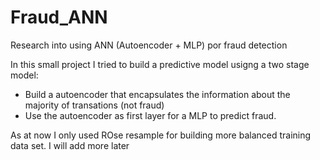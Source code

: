 # Fraud_ANN
Research into using ANN (Autoencoder + MLP) por fraud detection

In this small project I tried to build a predictive model usigng a two stage model:

  - Build a autoencoder that encapsulates the information about the majority of transations (not fraud)
  - Use the autoencoder as first layer for a MLP to predict fraud.
  
 As at now I only used ROse resample for building more balanced training data set. I will add more later
